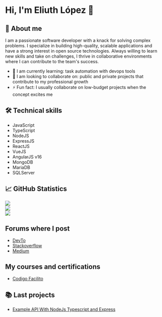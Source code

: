 # Hi, I'm Eliuth López 👋

## 🚀 About me
I am a passionate software developer with a knack for solving complex problems. I specialize in building high-quality, scalable applications and have a strong interest in open source technologies. Always willing to learn new skills and take on challenges, I thrive in collaborative environments where I can contribute to the team's success.

- 🌱 I am currently learning: task automation with devops tools
- 👯 I am looking to collaborate on: public and private projects that contribute to my professional growth
- ⚡ Fun fact: I usually collaborate on low-budget projects when the concept excites me


## 🛠 Technical skills

 - JavaScript
 - TypeScript
 - NodeJS
 - ExpressJS
 - ReactJS
 - VueJS
 - AngularJS v16
 - MongoDB
 - MariaDB
 - SQLServer


## 📈 GitHub Statistics

![](https://github-readme-stats.vercel.app/api?username=Eliuth-Lopez&theme=dark&hide_border=false&include_all_commits=false&count_private=false)<br/>
![](https://github-readme-streak-stats.herokuapp.com/?user=Eliuth-Lopez&theme=dark&hide_border=false)<br/>
![](https://github-readme-stats.vercel.app/api/top-langs/?username=Eliuth-Lopez&theme=dark&hide_border=false&include_all_commits=false&count_private=false&layout=compact)<br/>


## Forums where I post
- [DevTo](https://dev.to/eliuthlopez)
- [Stackoverflow](https://stackoverflow.com/users/23430811/eliuth-lopez)
- [Medium](https://medium.com/@eli.l.g)


## My courses and certifications

- [Codigo Facilito](https://github.com/eliuth-lopez#:~:text=https%3A//codigofacilito.com/usuarios/eliuthlopez)


## 📚 Last projects

- [Example API With NodeJs Typescript and Express](https://github.com/tu_nombre_de_usuario/proyecto1](https://github.com/eliuth-lopez/example-typescript-nodejs-express)https://github.com/eliuth-lopez/example-typescript-nodejs-express)
